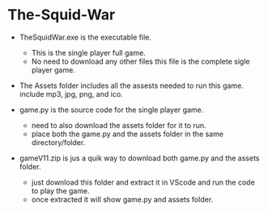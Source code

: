 # The-Squid-War

- TheSquidWar.exe is the executable file. 
   - This is the single player full game.
   - No need to download any other files this file is the complete sigle player game.


- The Assets folder includes all the assests needed to run this game. include mp3, jpg, png, and ico.


- game.py is the source code for the single player game.
  - need to also download the assets folder for it to run.
  - place both the game.py and the assets folder in the same directory/folder.


- gameV11.zip is jus a quik way to download both game.py and the assets folder.
  - just download this folder and extract it in VScode and run the code to play the game.
  - once extracted it will show game.py and assets folder.


